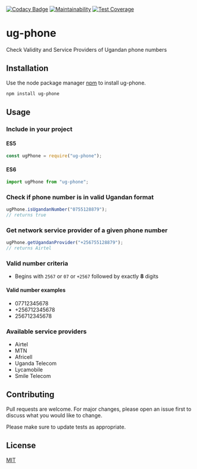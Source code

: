 [![Codacy Badge](https://app.codacy.com/project/badge/Grade/3e3b7040c38142b7bbacb9269e71b61b)](https://www.codacy.com/gh/kaggwachristopher/ug-phone-wizard/dashboard?utm_source=github.com&amp;utm_medium=referral&amp;utm_content=kaggwachristopher/ug-phone-wizard&amp;utm_campaign=Badge_Grade) [![Maintainability](https://api.codeclimate.com/v1/badges/e050f7214bcfed1f2e06/maintainability)](https://codeclimate.com/github/kaggwachristopher/ug-phone-wizard/maintainability) [![Test Coverage](https://api.codeclimate.com/v1/badges/e050f7214bcfed1f2e06/test_coverage)](https://codeclimate.com/github/kaggwachristopher/ug-phone-wizard/test_coverage)

# ug-phone

Check Validity and Service Providers of Ugandan phone numbers

## Installation

Use the node package manager [npm](https://docs.npmjs.com/) to install ug-phone.

```bash
npm install ug-phone
```

## Usage

### Include in your project

#### ES5

```javascript
const ugPhone = require("ug-phone");
```

#### ES6

```javascript
import ugPhone from "ug-phone";
```

### Check if phone number is in valid Ugandan format

```javascript
ugPhone.isUgandanNumber("0755128879");
// returns true
```

### Get network service provider of a given phone number

```javascript
ugPhone.getUgandanProvider("+256755128879");
// returns Airtel
```

### Valid number criteria

- Begins with `2567` or `07` or `+2567` followed by exactly **8** digits

#### Valid number examples

- 07712345678
- +256712345678
- 256712345678

### Available service providers

- Airtel
- MTN
- Africell
- Uganda Telecom
- Lycamobile
- Smile Telecom

## Contributing

Pull requests are welcome. For major changes, please open an issue first to discuss what you would like to change.

Please make sure to update tests as appropriate.

## License

[MIT](https://choosealicense.com/licenses/mit/)
